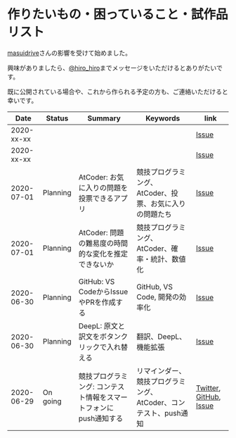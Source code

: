 # 作りたいもの・困っていること・試作品リスト

[masuidrive](https://masuidrive.tadalist.com/lists/1941485/public)さんの影響を受けて始めました。

興味がありましたら、[@hiro_hiro](https://twitter.com/k_hiro1818)までメッセージをいただけるとありがたいです。

既に公開されている場合や、これから作られる予定の方も、ご連絡いただけると幸いです。

|Date|Status|Summary|Keywords|link|
|--|--|--|--|--|
|2020-xx-xx||||[Issue](https://github.com/KATO-Hiro/Daily-hit/issues/)|
|2020-xx-xx||||[Issue](https://github.com/KATO-Hiro/Daily-hit/issues/)|
|2020-07-01|Planning|AtCoder: お気に入りの問題を投票できるアプリ|競技プログラミング、AtCoder、投票、お気に入りの問題たち|[Issue](https://github.com/KATO-Hiro/Daily-hit/issues/25)|
|2020-07-01|Planning|AtCoder: 問題の難易度の時間的な変化を推定できないか|競技プログラミング、AtCoder、確率・統計、数値化|[Issue](https://github.com/KATO-Hiro/Daily-hit/issues/23)|
|2020-06-30|Planning|GitHub: VS CodeからIssueやPRを作成する|GitHub, VS Code, 開発の効率化|[Issue](https://github.com/KATO-Hiro/Daily-hit/issues/17)|
|2020-06-30|Planning|DeepL: 原文と訳文をボタンクリックで入れ替える|翻訳、DeepL、機能拡張|[Issue](https://github.com/KATO-Hiro/Daily-hit/issues/13)|
|2020-06-29|On going|競技プログラミング: コンテスト情報をスマートフォンにpush通知する|リマインダー、競技プログラミング、AtCoder、コンテスト、push通知|[Twitter](https://twitter.com/AtCoderChokuZen), [GitHub](https://github.com/KATO-Hiro/AtCoderChokuZen), [Issue](https://github.com/KATO-Hiro/Daily-hit/issues/11)|
